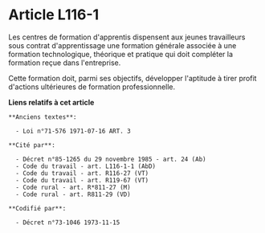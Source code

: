 # Article L116-1

Les centres de formation d'apprentis dispensent aux jeunes travailleurs sous contrat d'apprentissage une formation générale
associée à une formation technologique, théorique et pratique qui doit compléter la formation reçue dans l'entreprise.

Cette formation doit, parmi ses objectifs, développer l'aptitude à tirer profit d'actions ultérieures de formation
professionnelle.

**Liens relatifs à cet article**

	**Anciens textes**:

	  - Loi n°71-576 1971-07-16 ART. 3

	**Cité par**:

	  - Décret n°85-1265 du 29 novembre 1985 - art. 24 (Ab)
	  - Code du travail - art. L116-1-1 (AbD)
	  - Code du travail - art. R116-27 (VT)
	  - Code du travail - art. R119-67 (VT)
	  - Code rural - art. R*811-27 (M)
	  - Code rural - art. R811-29 (VD)

	**Codifié par**:

	  - Décret n°73-1046 1973-11-15
